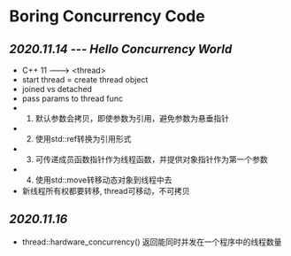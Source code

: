 # Boring Concurrency Code

## *2020.11.14 --- Hello Concurrency World*
* C++ 11 ---> \<thread>  
* start thread = create thread object  
* joined vs detached  
* pass params to thread func
* 1. 默认参数会拷贝，即使参数为引用，避免参数为悬垂指针
* 2. 使用std::ref转换为引用形式
* 3. 可传递成员函数指针作为线程函数，并提供对象指针作为第一个参数
* 4. 使用std::move转移动态对象到线程中去  
* 新线程所有权都要转移, thread可移动，不可拷贝

## *2020.11.16*
* thread::hardware_concurrency() 返回能同时并发在一个程序中的线程数量


